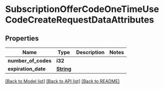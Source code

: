 # SubscriptionOfferCodeOneTimeUseCodeCreateRequestDataAttributes

## Properties

Name | Type | Description | Notes
------------ | ------------- | ------------- | -------------
**number_of_codes** | **i32** |  | 
**expiration_date** | [**String**](string.md) |  | 

[[Back to Model list]](../README.md#documentation-for-models) [[Back to API list]](../README.md#documentation-for-api-endpoints) [[Back to README]](../README.md)


